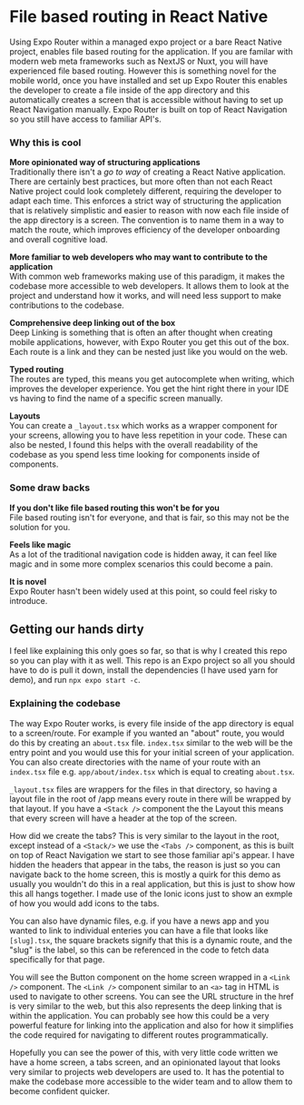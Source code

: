 # File based routing in React Native  

Using Expo Router within a managed expo project or a bare React Native project, enables
file based routing for the application. If you are familar with modern web meta frameworks such as NextJS or Nuxt,
you will have experienced file based routing. However this is something novel for the mobile world, once you have installed and set up Expo Router this enables the developer to create a file inside of the app directory and this automatically creates a screen that is accessible without having to set up React Navigation manually. Expo Router is built on top of React Navigation so you still have access to familiar API's.

### Why this is cool  

**More opinionated way of structuring applications**  
Traditionally there isn't a _go to way_ of creating a React Native application. There are certainly best practices,
but more often than not each React Native project could look completely different, requiring the developer to adapt
each time. This enforces a strict way of structuring the application that is relatively simplistic and easier to reason with now each file inside of the app directory is a screen. The convention is to name them in a way to match the route, which improves efficiency of the developer onboarding and overall cognitive load.

**More familiar to web developers who may want to contribute to the application**  
With common web frameworks making use of this paradigm, it makes the codebase more accessible to web developers. It allows them to look at the project and understand how it works, and will need less support to make contributions to the codebase.

**Comprehensive deep linking out of the box**  
Deep Linking is something that is often an after thought when creating mobile applications, however, with Expo Router you get this out of the box. Each route is a link and they can be nested just like you would on the web.

**Typed routing**  
The routes are typed, this means you get autocomplete when writing, which improves the developer experience. You get the hint right there in your IDE vs having to find the name of a specific screen manually.

**Layouts**  
You can create a `_layout.tsx` which works as a wrapper component for your screens, allowing you to have less repetition in your code. These can also be nested, I found this helps with the overall readability of the codebase as you spend less time looking for components inside of components.

### Some draw backs  

**If you don't like file based routing this won't be for you**  
File based routing isn't for everyone, and that is fair, so this may not be the solution for you.

**Feels like magic**  
As a lot of the traditional navigation code is hidden away, it can feel like magic and in some more complex scenarios this could become a pain.

**It is novel**  
Expo Router hasn't been widely used at this point, so could feel risky to introduce.

## Getting our hands dirty  

I feel like explaining this only goes so far, so that is why I created this repo so you can play with it as well. This repo is an Expo project so all you should have to do is pull it down, install the dependencies (I have used yarn for demo), and run `npx expo start -c`.

### Explaining the codebase  

The way Expo Router works, is every file inside of the app directory is equal to a screen/route. For example if you wanted an "about" route, you would do this by creating an `about.tsx` file. `index.tsx` similar to the web will be the entry point and you would use this for your initial screen of your application. You can also create directories with the name of your route with an `index.tsx` file e.g. `app/about/index.tsx` which is equal to creating `about.tsx`.

`_layout.tsx` files are wrappers for the files in that directory, so having a layout file in the root of /app means every route in there will be wrapped by that layout. If you have a `<Stack />` component the the Layout this means that every screen will have a header at the top of the screen.

How did we create the tabs? This is very similar to the layout in the root, except instead of a `<Stack/>` we use the `<Tabs />` component, as this is built on top of React Navigation we start to see those familiar api's appear. I have hidden the headers that appear in the tabs, the reason is just so you can navigate back to the home screen, this is mostly a quirk for this demo as usually you wouldn't do this in a real application, but this is just to show how this all hangs together. I made use of the Ionic icons just to show an exmple of how you would add icons to the tabs.

You can also have dynamic files, e.g. if you have a news app and you wanted to link to individual enteries you can have a file that looks like `[slug].tsx`, the square brackets signify that this is a dynamic route, and the "slug" is the label, so this can be referenced in the code to fetch data specifically for that page.

You will see the Button component on the home screen wrapped in a `<Link />` component. The `<Link />` component similar to an `<a>` tag in HTML is used to navigate to other screens. You can see the URL structure in the href is very similar to the web, but this also represents the deep linking that is within the application. You can probably see how this could be a very powerful feature for linking into the application and also for how it simplifies the code required for navigating to different routes programmatically.

Hopefully you can see the power of this, with very little code written we have a home screen, a tabs screen, and an opinionated layout that looks very similar to projects web developers are used to. It has the potential to make the codebase more accessible to the wider team and to allow them to become confident quicker.
